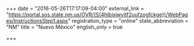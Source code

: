 +++
date = "2016-05-26T17:17:09-04:00"
external_link = "https://portal.sos.state.nm.us/OVR/(S(4hlbisjwvitf2uufzogfckge))/WebPages/InstructionsStep1.aspx"
registration_type = "online"
state_abbreviation = "NM"
title = "Nuevo México"
english_only = true

+++
